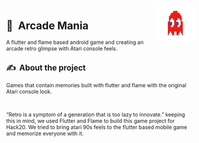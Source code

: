 <img src="assets/images/pacman1.png" align="right" alt="Image" height="100" width="100" />

# 🏮&nbsp; Arcade Mania 

A flutter and flame based android game and creating an arcade retro glimpse with Atari console feels.

## ✍&nbsp; About the project

Games that contain memories built with flutter and flame with the original Atari console look.

<br>

“Retro is a symptom of a generation that is too lazy to innovate.” keeping this in mind, we used Flutter and Flame to build this game project for Hack20. We tried to bring atari 90s feels to the flutter based mobile game and memorize everyone with it.
